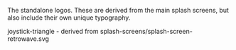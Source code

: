 The standalone logos. These are derived from the main splash screens, but also include their own unique typography.

joystick-triangle - derived from splash-screens/splash-screen-retrowave.svg
